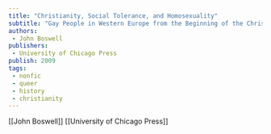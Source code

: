```yaml
---
title: "Christianity, Social Tolerance, and Homosexuality"
subtitle: "Gay People in Western Europe from the Beginning of the Christian Era to the Fourteenth Century"
authors: 
 - John Boswell
publishers:
 - University of Chicago Press
publish: 2009
tags: 
 - nonfic
 - queer
 - history
 - christianity
---
```


[[John Boswell]]
[[University of Chicago Press]]
